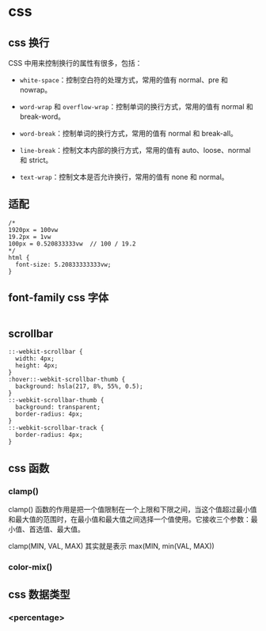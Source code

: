 # css

## css 换行

CSS 中用来控制换行的属性有很多，包括：

- `white-space`：控制空白符的处理方式，常用的值有 normal、pre 和 nowrap。

- `word-wrap` 和 `overflow-wrap`：控制单词的换行方式，常用的值有 normal 和 break-word。

- `word-break`：控制单词的换行方式，常用的值有 normal 和 break-all。

- `line-break`：控制文本内部的换行方式，常用的值有 auto、loose、normal 和 strict。

- `text-wrap`：控制文本是否允许换行，常用的值有 none 和 normal。

## 适配

```less
/* 
1920px = 100vw
19.2px = 1vw
100px = 0.520833333vw  // 100 / 19.2
*/
html {
  font-size: 5.20833333333vw;
}
```

## font-family css 字体

```css

```

## scrollbar

```less
::-webkit-scrollbar {
  width: 4px;
  height: 4px;
}
:hover::-webkit-scrollbar-thumb {
  background: hsla(217, 8%, 55%, 0.5);
}
::-webkit-scrollbar-thumb {
  background: transparent;
  border-radius: 4px;
}
::-webkit-scrollbar-track {
  border-radius: 4px;
}
```

## css 函数

### clamp()

clamp() 函数的作用是把一个值限制在一个上限和下限之间，当这个值超过最小值和最大值的范围时，在最小值和最大值之间选择一个值使用。它接收三个参数：最小值、首选值、最大值。

clamp(MIN, VAL, MAX) 其实就是表示 max(MIN, min(VAL, MAX))

### color-mix()

## css 数据类型

### \<percentage\>
